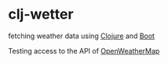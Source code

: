 # clj-wetter
fetching weather data using [Clojure] and [Boot]

Testing access to the API of [OpenWeatherMap]

[OpenWeatherMap]: http://www.openweathermap.org
[Clojure]: https://clojure.org
[Boot]: http://boot-clj.com


